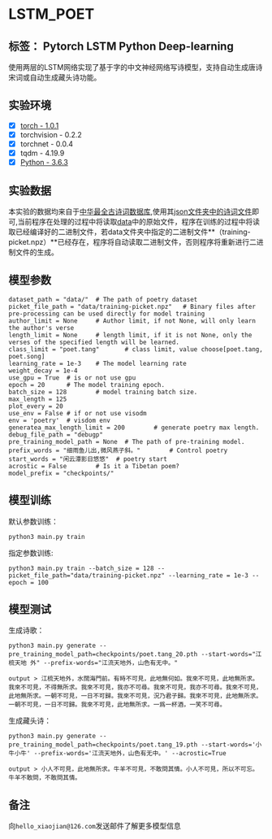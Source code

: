﻿# LSTM_POET

标签： Pytorch LSTM Python Deep-learning
------

使用两层的LSTM网络实现了基于字的中文神经网络写诗模型，支持自动生成唐诗宋词或自动生成藏头诗功能。


## 实验环境
- [x] [torch - 1.0.1](https://pytorch.org/)
- [x] torchvision - 0.2.2
- [x] torchnet - 0.0.4
- [x] tqdm - 4.19.9
- [x] [Python - 3.6.3](https://www.python.org/)

## 实验数据
本实验的数据均来自于[中华最全古诗词数据库](https://github.com/chinese-poetry/chinese-poetry),使用其[json文件夹中的诗词文件](https://github.com/chinese-poetry/chinese-poetry/tree/master/json)即可,当前程序在处理的过程中将读取[data](https://github.com/Niutranser-Li/LSTM_POET/tree/master/data)中的原始文件，程序在训练的过程中将读取已经编译好的二进制文件，若data文件夹中指定的二进制文件**（training-picket.npz）**已经存在，程序将自动读取二进制文件，否则程序将重新进行二进制文件的生成。

## 模型参数
```
dataset_path = "data/"  # The path of poetry dataset
picket_file_path = "data/training-picket.npz"   # Binary files after pre-processing can be used directly for model training
author_limit = None     # Author limit, if not None, will only learn the author's verse
length_limit = None     # length limit, if it is not None, only the verses of the specified length will be learned.
class_limit = "poet.tang"       # class limit, value choose[poet.tang, poet.song]
learning_rate = 1e-3    # The model learning rate
weight_decay = 1e-4
use_gpu = True  # is or not use gpu
epoch = 20      # The model training epoch.
batch_size = 128        # model training batch size.
max_length = 125
plot_every = 20
use_env = False # if or not use visodm
env = 'poetry'  # visdom env
generatea_max_length_limit = 200        # generate poetry max length.
debug_file_path = "debugp"
pre_training_model_path = None  # The path of pre-training model.
prefix_words = "细雨鱼儿出,微风燕子斜。"        # Control poetry
start_words = "闲云潭影日悠悠"  # poetry start
acrostic = False        # Is it a Tibetan poem?
model_prefix = "checkpoints/"
```

## 模型训练
默认参数训练：
```
python3 main.py train
```
指定参数训练:
```
python3 main.py train --batch_size = 128 --picket_file_path="data/training-picket.npz" --learning_rate = 1e-3 --epoch = 100
```

## 模型测试
生成诗歌：
```
python3 main.py generate --pre_training_model_path=checkpoints/poet.tang_20.pth --start-words="江梳天地 外" --prefix-words="江流天地外，山色有无中。"

output > 江梳天地外，水闊海門前。有時不可見，此地無何如。我來不可見，此地無所求。我來不可見，不得無所求。我來不可見，我亦不可尋。我來不可見，我亦不可尋。我來不可見，此地無所求。一朝不可見，一日不可歸。我來不可見，況乃君子歸。我來不可見，此地無所求。一朝不可見，一日不可歸。我來不可見，此地無所求。一爲一杯酒，一笑不可尋。
```

生成藏头诗：
```
python3 main.py generate --pre_training_model_path=checkpoints/poet.tang_19.pth --start-words='小牛小牛' --prefix-words='江流天地外，山色有无中。' --acrostic=True

output > 小人不可見，此地無所求。牛羊不可見，不敢問其情。小人不可見，所以不可忘。牛羊不敢問，不敢問其情。
```

## 备注
向`hello_xiaojian@126.com`发送邮件了解更多模型信息

